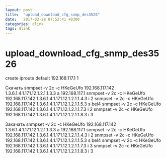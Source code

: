 ```yaml
---
layout: post
title:  "upload_download_cfg_snmp_des3526"
date:   2017-02-28 07:52:41 +0300
categories: dlink
tags: dlink
---
```


# upload_download_cfg_snmp_des3526
create iproute default 192.168.117.1 1


Скачать
snmpset -v 2c -c HKeGeUfo 192.168.117.142 1.3.6.1.4.1.171.12.1.2.1.1.3.3 a 192.168.117.1
snmpset -v 2c -c HKeGeUfo 192.168.117.142 1.3.6.1.4.1.171.12.1.2.1.1.4.3 i 2 
snmpset  -v 2c -c HKeGeUfo 192.168.117.142 1.3.6.1.4.1.171.12.1.2.1.1.5.3 s bel4
snmpset  -v 2c -c HKeGeUfo 192.168.117.142 1.3.6.1.4.1.171.12.1.2.1.1.7.3 i 2
snmpset  -v 2c -c HKeGeUfo 192.168.117.142 1.3.6.1.4.1.171.12.1.2.1.1.8.3 i 3

Закачать
snmpset -v 2c -c HKeGeUfo 192.168.117.142 1.3.6.1.4.1.171.12.1.2.1.1.3.3 a 192.168.117.1
snmpset -v 2c -c HKeGeUfo 192.168.117.142 1.3.6.1.4.1.171.12.1.2.1.1.4.3 i 2 
snmpset  -v 2c -c HKeGeUfo 192.168.117.142 1.3.6.1.4.1.171.12.1.2.1.1.5.3 s bel4
snmpset  -v 2c -c HKeGeUfo 192.168.117.142 1.3.6.1.4.1.171.12.1.2.1.1.7.3 i 3
snmpset  -v 2c -c HKeGeUfo 192.168.117.142 1.3.6.1.4.1.171.12.1.2.1.1.8.3 i 3
